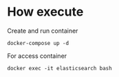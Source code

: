 # How execute

Create and run container
```shell
docker-compose up -d 

```

For access container
```shell
docker exec -it elasticsearch bash
```